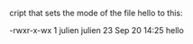 cript that sets the mode of the file hello to this:

-rwxr-x-wx 1 julien julien 23 Sep 20 14:25 hello

